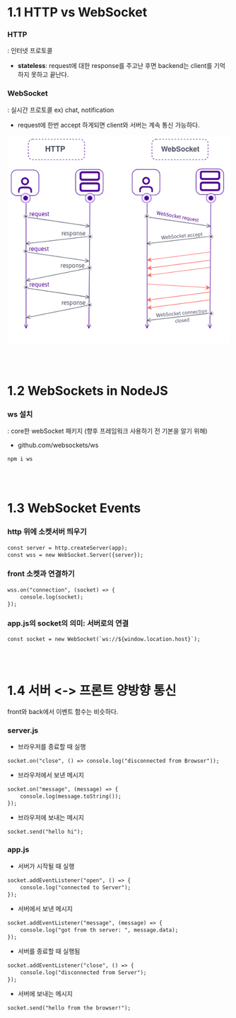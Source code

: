 # 1.1 HTTP vs WebSocket

### HTTP
: 인터넷 프로토콜
- <b>stateless</b>: request에 대한 response를 주고난 후면 backend는 client를 기억하지 못하고 끝난다.

### WebSocket
: 실시간 프로토콜 ex) chat, notification
- request에 한번 accept 하게되면 client와 서버는 계속 통신 가능하다.

![hw](./img/1_1hw.png)

<br><br>

# 1.2 WebSockets in NodeJS

### ws 설치
: core한 webSocket 패키지 (향후 프레임워크 사용하기 전 기본을 알기 위해)
- github.com/websockets/ws
```
npm i ws
```

<br><br>

# 1.3 WebSocket Events

### http 위에 소켓서버 띄우기
```
const server = http.createServer(app);
const wss = new WebSocket.Server({server});
```

### front 소켓과 연결하기
```
wss.on("connection", (socket) => {
    console.log(socket);
});
```

### app.js의 socket의 의미: 서버로의 연결
```
const socket = new WebSocket(`ws://${window.location.host}`);
```

<br><br>

# 1.4 서버 <-> 프론트 양방향 통신

front와 back에서 이벤트 함수는 비슷하다.

### server.js
- 브라우저를 종료할 때 실행
```
socket.on("close", () => console.log("disconnected from Browser"));
```

- 브라우저에서 보낸 메시지
```
socket.on("message", (message) => {
    console.log(message.toString());
});
```

- 브라우저에 보내는 메시지
```
socket.send("hello hi");
```

### app.js

- 서버가 시작될 때 실행
```
socket.addEventListener("open", () => {
    console.log("connected to Server");
});
```

- 서버에서 보낸 메시지
```
socket.addEventListener("message", (message) => {
    console.log("got from th server: ", message.data);
});
```

- 서버를 종료할 때 실행됨
```
socket.addEventListener("close", () => {
    console.log("disconnected from Server");
});

```

- 서버에 보내는 메시지
```
socket.send("hello from the browser!");
```